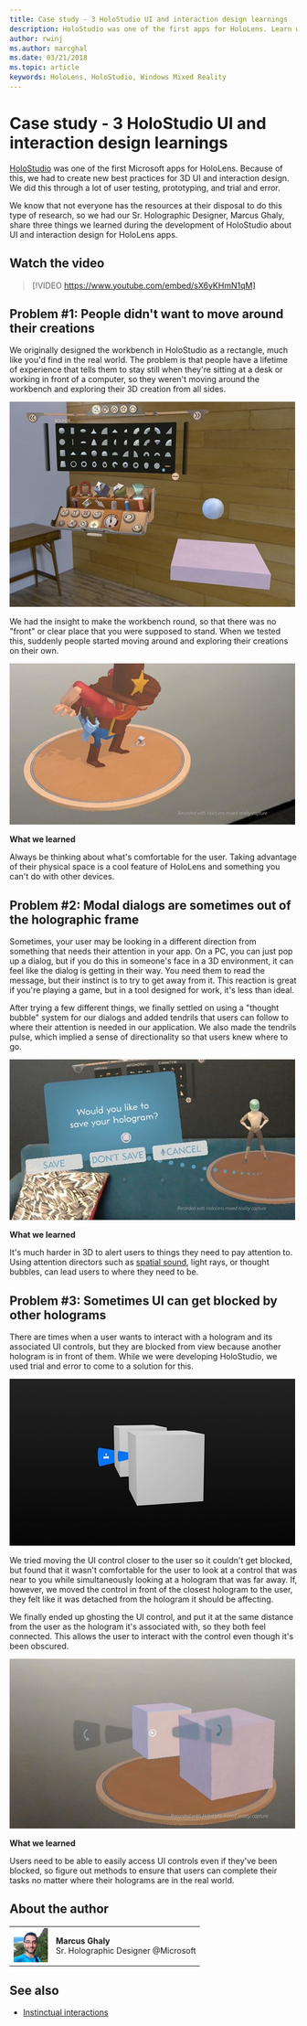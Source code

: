```yaml
---
title: Case study - 3 HoloStudio UI and interaction design learnings
description: HoloStudio was one of the first apps for HoloLens. Learn what Microsoft discovered during development about best practices for 3D UI and interaction design.
author: rwinj
ms.author: marcghal
ms.date: 03/21/2018
ms.topic: article
keywords: HoloLens, HoloStudio, Windows Mixed Reality
---
```


# Case study - 3 HoloStudio UI and interaction design learnings

[HoloStudio](https://www.youtube.com/watch?v=BRIJG0x_We8) was one of the first Microsoft apps for HoloLens. Because of this, we had to create new best practices for 3D UI and interaction design. We did this through a lot of user testing, prototyping, and trial and error.

We know that not everyone has the resources at their disposal to do this type of research, so we had our Sr. Holographic Designer, Marcus Ghaly, share three things we learned during the development of HoloStudio about UI and interaction design for HoloLens apps.

## Watch the video

>[!VIDEO https://www.youtube.com/embed/sX6yKHmN1qM]

## Problem #1: People didn't want to move around their creations

We originally designed the workbench in HoloStudio as a rectangle, much like you'd find in the real world. The problem is that people have a lifetime of experience that tells them to stay still when they're sitting at a desk or working in front of a computer, so they weren't moving around the workbench and exploring their 3D creation from all sides.

![The rectangular design of the workbench in HoloStudio dissuaded users from moving around and seeing their creations from all sides.](images/rectangular-workbench-500px.jpg)

We had the insight to make the workbench round, so that there was no "front" or clear place that you were supposed to stand. When we tested this, suddenly people started moving around and exploring their creations on their own.

![The circular workbench design encouraged users to walk all the way around their creations.](images/circular-workbench-500px.jpg)

**What we learned**

Always be thinking about what's comfortable for the user. Taking advantage of their physical space is a cool feature of HoloLens and something you can't do with other devices.

## Problem #2: Modal dialogs are sometimes out of the holographic frame

Sometimes, your user may be looking in a different direction from something that needs their attention in your app. On a PC, you can just pop up a dialog, but if you do this in someone's face in a 3D environment, it can feel like the dialog is getting in their way. You need them to read the message, but their instinct is to try to get away from it. This reaction is great if you're playing a game, but in a tool designed for work, it's less than ideal.

After trying a few different things, we finally settled on using a "thought bubble" system for our dialogs and added tendrils that users can follow to where their attention is needed in our application. We also made the tendrils pulse, which implied a sense of directionality so that users knew where to go.

![The "Thought Bubble" system included pulsing tendrils which provided a sense of direction, leading users to where their attention was needed in the app.](images/thought-bubble-500px.jpg)

**What we learned**

It's much harder in 3D to alert users to things they need to pay attention to. Using attention directors such as [spatial sound](spatial-sound.md), light rays, or thought bubbles, can lead users to where they need to be.

## Problem #3: Sometimes UI can get blocked by other holograms

There are times when a user wants to interact with a hologram and its associated UI controls, but they are blocked from view because another hologram is in front of them. While we were developing HoloStudio, we used trial and error to come to a solution for this.

![A UI control associated with a hologram can become blocked if there is another hologram between it and the user wearing HoloLens.](images/ui-blocked-500px.jpg)

We tried moving the UI control closer to the user so it couldn't get blocked, but found that it wasn't comfortable for the user to look at a control that was near to you while simultaneously looking at a hologram that was far away. If, however, we moved the control in front of the closest hologram to the user, they felt like it was detached from the hologram it should be affecting.

We finally ended up ghosting the UI control, and put it at the same distance from the user as the hologram it's associated with, so they both feel connected. This allows the user to interact with the control even though it's been obscured.

![The solution: we ghosted the UI control, which both allowed interaction with the control and made it feel connected to the hologram it was affecting.](images/ghosting-ui-500px.jpg)

**What we learned**

Users need to be able to easily access UI controls even if they've been blocked, so figure out methods to ensure that users can complete their tasks no matter where their holograms are in the real world.

## About the author

<table style="border-collapse:collapse">
<tr>
<td style="border-style: none" width="60"><img alt="Picture of Marcus Ghaly" width="60" height="60" src="images/marcus-ghaly-200px.jpg"></td>
<td style="border-style: none"><b>Marcus Ghaly</b><br>Sr. Holographic Designer @Microsoft</td>
</tr>
</table>

## See also
* [Instinctual interactions](interaction-fundamentals.md)

 
